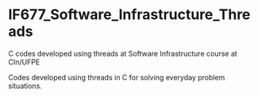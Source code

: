 # IF677_Software_Infrastructure_Threads

C codes developed using threads at  Software Infrastructure course at CIn/UFPE

Codes developed using threads in C for solving everyday problem situations. 
